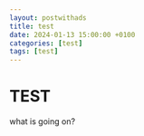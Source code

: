 ```yaml
---
layout: postwithads
title: test
date: 2024-01-13 15:00:00 +0100
categories: [test]
tags: [test]
---
```


# TEST
what is going on?